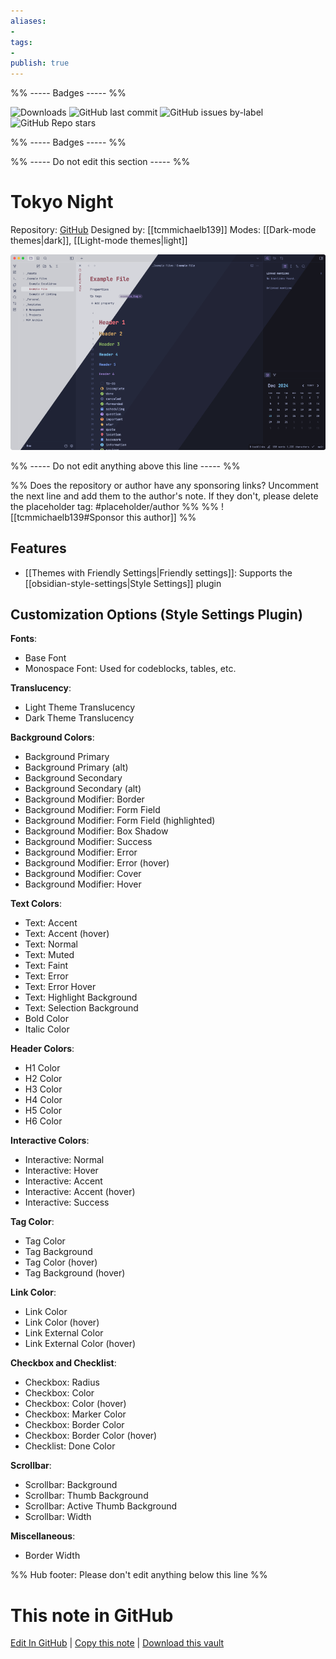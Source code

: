 ```yaml
---
aliases:
- 
tags: 
- 
publish: true
---
```


%% ----- Badges ----- %%

![Downloads](https://img.shields.io/badge/downloads-127126-573E7A?style=for-the-badge&logo=)
![GitHub last commit](https://img.shields.io/github/last-commit/tcmmichaelb139/obsidian-tokyonight?color=573E7A&label=last%20update&logo=github&style=for-the-badge)
![GitHub issues by-label](https://img.shields.io/github/issues/tcmmichaelb139/obsidian-tokyonight/help%20wanted?color=573E7A&logo=github&style=for-the-badge) 
![GitHub Repo stars](https://img.shields.io/github/stars/tcmmichaelb139/obsidian-tokyonight?color=573E7A&logo=github&style=for-the-badge)

%% ----- Badges ----- %%

%% ----- Do not edit this section ----- %%

# Tokyo Night

Repository: [GitHub](https://github.com/tcmmichaelb139/obsidian-tokyonight)
Designed by: [[tcmmichaelb139]]
Modes: [[Dark-mode themes|dark]], [[Light-mode themes|light]]



![screenshot](https://github.com/tcmmichaelb139/obsidian-tokyonight/raw/HEAD/dark.png)

%% ----- Do not edit anything above this line ----- %% 

%% Does the repository or author have any sponsoring links? Uncomment the next line and add them to the author's note. If they don't, please delete the placeholder tag: #placeholder/author %%
%% ![[tcmmichaelb139#Sponsor this author]] %%


## Features

- [[Themes with Friendly Settings|Friendly settings]]: Supports the [[obsidian-style-settings|Style Settings]] plugin

## Customization Options (Style Settings Plugin) 

**Fonts**: 
- Base Font
- Monospace Font: Used for codeblocks, tables, etc.

**Translucency**: 
- Light Theme Translucency
- Dark Theme Translucency

**Background Colors**: 
- Background Primary
- Background Primary (alt)
- Background Secondary
- Background Secondary (alt)
- Background Modifier: Border
- Background Modifier: Form Field
- Background Modifier: Form Field (highlighted)
- Background Modifier: Box Shadow
- Background Modifier: Success
- Background Modifier: Error
- Background Modifier: Error (hover)
- Background Modifier: Cover
- Background Modifier: Hover

**Text Colors**: 
- Text: Accent
- Text: Accent (hover)
- Text: Normal
- Text: Muted
- Text: Faint
- Text: Error
- Text: Error Hover
- Text: Highlight Background
- Text: Selection Background
- Bold Color
- Italic Color

**Header Colors**: 
- H1 Color
- H2 Color
- H3 Color
- H4 Color
- H5 Color
- H6 Color

**Interactive Colors**: 
- Interactive: Normal
- Interactive: Hover
- Interactive: Accent
- Interactive: Accent (hover)
- Interactive: Success

**Tag Color**: 
- Tag Color
- Tag Background
- Tag Color (hover)
- Tag Background (hover)

**Link Color**: 
- Link Color
- Link Color (hover)
- Link External Color
- Link External Color (hover)

**Checkbox and Checklist**: 
- Checkbox: Radius
- Checkbox: Color
- Checkbox: Color (hover)
- Checkbox: Marker Color
- Checkbox: Border Color
- Checkbox: Border Color (hover)
- Checklist: Done Color

**Scrollbar**: 
- Scrollbar: Background
- Scrollbar: Thumb Background
- Scrollbar: Active Thumb Background
- Scrollbar: Width

**Miscellaneous**: 
- Border Width


%% Hub footer: Please don't edit anything below this line %%

# This note in GitHub

<span class="git-footer">[Edit In GitHub](https://github.dev/obsidian-community/obsidian-hub/blob/main/02%20-%20Community%20Expansions/02.05%20All%20Community%20Expansions/Themes/Tokyo%20Night.md "git-hub-edit-note") | [Copy this note](https://raw.githubusercontent.com/obsidian-community/obsidian-hub/main/02%20-%20Community%20Expansions/02.05%20All%20Community%20Expansions/Themes/Tokyo%20Night.md "git-hub-copy-note") | [Download this vault](https://github.com/obsidian-community/obsidian-hub/archive/refs/heads/main.zip "git-hub-download-vault") </span>
